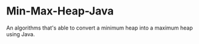 # Min-Max-Heap-Java
An algorithms that's able to convert a minimum heap into a maximum heap using Java.
